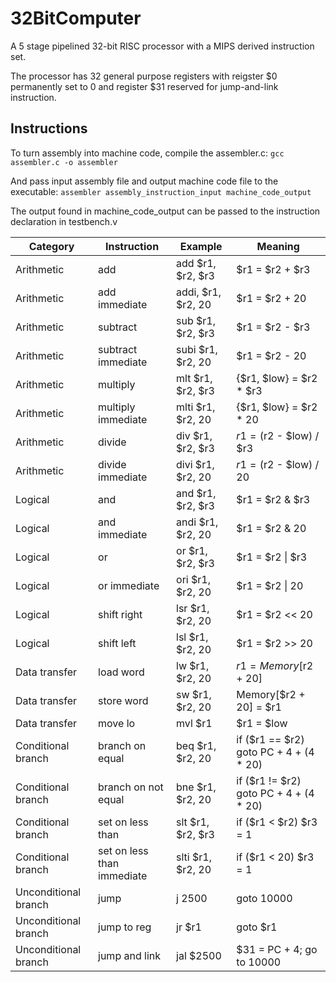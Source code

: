 # 32BitComputer
 
A 5 stage pipelined 32-bit RISC processor with a MIPS derived instruction set.

The processor has 32 general purpose registers with reigster $0 permanently set to 0 and register $31 reserved for jump-and-link instruction.

## Instructions

To turn assembly into machine code, compile the assembler.c:
 ```gcc assembler.c -o assembler```

And pass input assembly file and output machine code file to the executable:
 ```assembler assembly_instruction_input machine_code_output```
 
The output found in machine_code_output can be passed to the instruction declaration in testbench.v

| Category           | Instruction         | Example             | Meaning                                |
|--------------------|---------------------|---------------------|----------------------------------------|
| Arithmetic         | add                 | add $r1, $r2, $r3   | $r1 = $r2 + $r3                        |
| Arithmetic         | add immediate       | addi, $r1, $r2, 20  | $r1 = $r2 + 20                         |
| Arithmetic         | subtract            | sub $r1, $r2, $r3   | $r1 = $r2 - $r3                        |
| Arithmetic         | subtract immediate  | subi $r1, $r2, 20   | $r1 = $r2 - 20                         |
| Arithmetic         | multiply            | mlt $r1, $r2, $r3   | {$r1, $low} = $r2 * $r3                |
| Arithmetic         | multiply immediate  | mlti $r1, $r2, 20   | {$r1, $low} = $r2 * 20                 |
| Arithmetic         | divide              | div $r1, $r2, $r3   | $r1 = ($r2 - $low) / $r3               |
| Arithmetic         | divide immediate    | divi $r1, $r2, 20   | $r1 = ($r2 - $low) / 20                |
| Logical            | and                 | and $r1, $r2, $r3   | $r1 = $r2 & $r3                        |
| Logical            | and immediate       | andi $r1, $r2, 20   | $r1 = $r2 & 20                         |
| Logical            | or                  | or $r1, $r2, $r3    | $r1 = $r2 \| $r3                       |
| Logical            | or immediate        | ori $r1, $r2, 20    | $r1 = $r2 \| 20                        |
| Logical            | shift right         | lsr $r1, $r2, 20    | $r1 = $r2 << 20                        |
| Logical            | shift left          | lsl $r1, $r2, 20    | $r1 = $r2 >> 20                        |
| Data transfer      | load word           | lw $r1, $r2, 20     | $r1 = Memory[$r2 + 20]                 |
| Data transfer      | store word          | sw $r1, $r2, 20     | Memory[$r2 + 20] = $r1                 |
| Data transfer      | move lo             | mvl $r1             | $r1 = $low                             |
| Conditional branch | branch on equal     | beq $r1, $r2, 20    | if ($r1 == $r2) goto PC + 4 + (4 * 20) |
| Conditional branch | branch on not equal | bne $r1, $r2, 20    | if ($r1 != $r2) goto PC + 4 + (4 * 20) |
| Conditional branch   | set on less than           | slt $r1, $r2, $r3   | if ($r1 < $r2) $r3 = 1                 |
| Conditional branch   | set on less than immediate | slti $r1, $r2, 20   | if ($r1 < 20) $r3 = 1                  |
| Unconditional branch | jump                       | j 2500              | goto 10000                             |
| Unconditional branch | jump to reg                | jr $r1              | goto $r1                               |
| Unconditional branch | jump and link              | jal $2500           | $31 = PC + 4; go to 10000  

